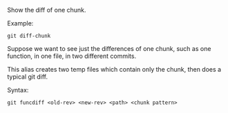 Show the diff of one chunk.

Example:

```shell
git diff-chunk
```

Suppose we want to see just the differences of one chunk,
such as one function, in one file, in two different commits.

This alias creates two temp files which contain only the chunk,
then does a typical git diff.

Syntax:

```shell
git funcdiff <old-rev> <new-rev> <path> <chunk pattern>
```
